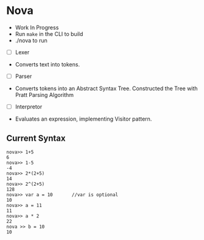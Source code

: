 # Nova

- Work In Progress
- Run `make` in the CLI to build
- ./nova to run

- [ ] Lexer
- Converts text into tokens.
- [ ] Parser
- Converts tokens into an Abstract Syntax Tree. Constructed the Tree with Pratt Parsing Algorithm
- [ ] Interpretor
- Evaluates an expression, implementing Visitor pattern.

## Current Syntax
```
nova>> 1+5
6
nova>> 1-5
-4
nova>> 2*(2+5)
14
nova>> 2^(2+5)
128
nova>> var a = 10       //var is optional
10
nova>> a = 11
11
nova>> a * 2
22
nova >> b = 10
10
```
